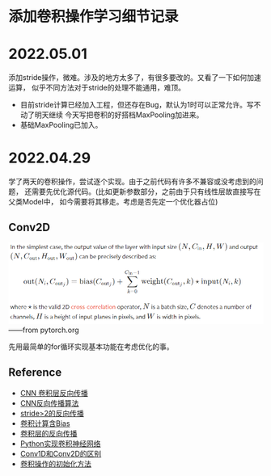 # 添加卷积操作学习细节记录
# 2022.05.01
添加stride操作，微难。涉及的地方太多了，有很多要改的。又看了一下如何加速运算，
似乎不同方法对于stride的处理不能通用，难顶。
- 目前stride计算已经加入工程，但还存在Bug，默认为1时可以正常允许。写不动了明天继续
    今天写把卷积的好搭档MaxPooling加进来。
- 基础MaxPooling已加入。

# 2022.04.29
学了两天的卷积操作，尝试逐个实现。由于之前代码有许多不兼容或没考虑到的问题，
还需要先优化源代码。(比如更新参数部分，之前由于只有线性层故直接写在父类Model中，
如今需要将其移走。考虑是否先定一个优化器占位)

## Conv2D

![Conv2D](images/Conv2D.png)
——from pytorch.org

先用最简单的for循环实现基本功能在考虑优化的事。


## Reference

- [CNN 卷积层反向传播](https://zhuanlan.zhihu.com/p/40951745)
- [CNN反向传播算法](https://zhuanlan.zhihu.com/p/81675803)
- [stride>2的反向传播](https://blog.csdn.net/qq_34341423/article/details/102923488)
- [卷积计算含Bias](https://zhuanlan.zhihu.com/p/268179286?ivk_sa=1024320u)
- [卷积层的反向传播](https://blog.csdn.net/weixin_37721058/article/details/102327691)
- [Python实现卷积神经网络](https://blog.csdn.net/weixin_37251044/article/details/81349287)
- [Conv1D和Conv2D的区别](https://zhuanlan.zhihu.com/p/156825903)
- [卷积操作的初始化方法](https://blog.csdn.net/weixin_44503976)